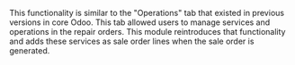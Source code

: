 This functionality is similar to the "Operations" tab that existed in previous versions in core Odoo. This tab allowed users to manage services and operations in the repair orders. This module reintroduces that functionality and adds these services as sale order lines when the sale order is generated.
